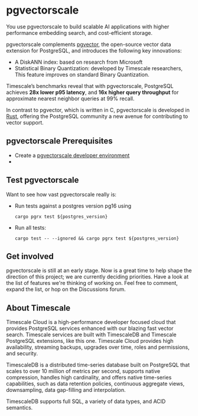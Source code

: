 # pgvectorscale

You use pgvectorscale to build scalable AI applications with higher performance 
embedding search, and cost-efficient storage. 

pgvectorscale complements [pgvector][pgvector], the open-source vector data extension for PostgreSQL, and introduces the following key innovations: 
- A DiskANN index: based on research from Microsoft  
- Statistical Binary Quantization: developed by Timescale researchers, This feature improves on standard 
  Binary Quantization. 

Timescale’s benchmarks reveal that with pgvectorscale, PostgreSQL achieves **28x lower p95 latency**, and 
**16x higher query throughput** for approximate nearest neighbor queries at 99% recall. 

In contrast to pgvector, which is written in C, pgvectorscale is developed in [Rust][rust-language], 
offering the PostgreSQL community a new avenue for contributing to vector support.

## pgvectorscale Prerequisites

* Create a [pgvectorscale developer environment](./DEVELOPMENT.md)
* 

##  Test pgvectorscale

Want to see how vast pgvectorscale really is:

- Run tests against a postgres version pg16 using

  ```shell
  cargo pgrx test ${postgres_version}
  ```

- Run all tests:
  ```shell
  cargo test -- --ignored && cargo pgrx test ${postgres_version}
  ```


## Get involved

pgvectorscale is still at an early stage. Now is a great time to help shape the 
direction of this project; we are currently deciding priorities. Have a look at the 
list of features we're thinking of working on. Feel free to comment, expand 
the list, or hop on the Discussions forum.

## About Timescale

Timescale Cloud is a high-performance developer focused cloud that provides PostgreSQL services 
enhanced with our blazing fast vector search. Timescale services are built with TimescaleDB and
Timescale PostgreSQL extensions, like this one. Timescale Cloud provides high availability,
streaming backups, upgrades over time, roles and permissions, and security.

TimescaleDB is a distributed time-series database built on PostgreSQL that scales to over 10 
million of metrics per second, supports native compression, handles high cardinality, and offers 
native time-series capabilities, such as data retention policies, continuous aggregate views, 
downsampling, data gap-filling and interpolation.

TimescaleDB supports full SQL, a variety of data types, and ACID semantics.


[pgvector]: https://github.com/pgvector/pgvector/blob/master/README.md
[rust-language]: https://www.rust-lang.org/